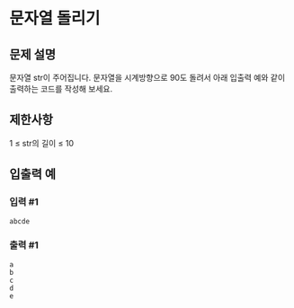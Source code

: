 # 문자열 돌리기


## 문제 설명
문자열 str이 주어집니다.
문자열을 시계방향으로 90도 돌려서 아래 입출력 예와 같이 출력하는 코드를 작성해 보세요.

## 제한사항
1 ≤ str의 길이 ≤ 10

## 입출력 예

### 입력 #1
    abcde
    
### 출력 #1
    a
    b
    c
    d
    e
